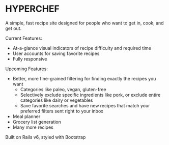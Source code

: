 # HYPERCHEF

A simple, fast recipe site designed for people who want to get in, cook, and get out.

Current Features:
  * At-a-glance visual indicators of recipe difficulty and required time
  * User accounts for saving favorite recipes
  * Fully responsive

Upcoming Features:
  * Better, more fine-grained filtering for finding exactly the recipes you want
    - Categories like paleo, vegan, gluten-free
    - Selectively exclude specific ingredients like pork, or exclude entire categories like dairy or vegetables
    - Save favorite searches and have new recipes that match your preferred filters sent right to your inbox
  * Meal planner
  * Grocery list generation
  * Many more recipes

Built on Rails v6, styled with Bootstrap

